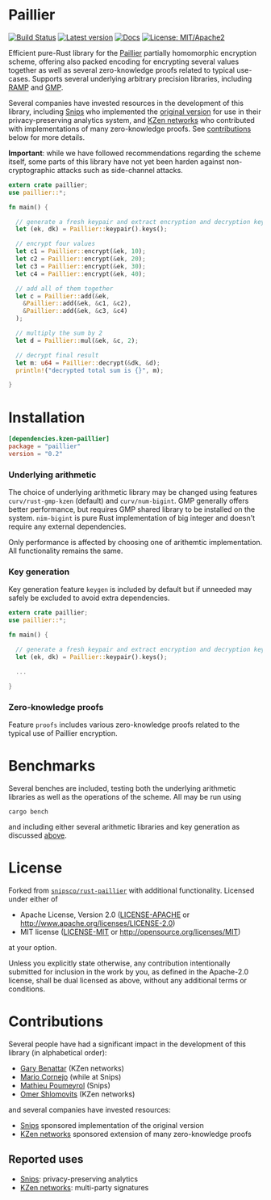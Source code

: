 # Paillier

[![Build Status](https://www.travis-ci.com/ZenGo-X/rust-paillier.svg?branch=master)](https://www.travis-ci.com/ZenGo-X/rust-paillier)
[![Latest version](https://img.shields.io/crates/v/kzen-paillier.svg)](https://crates.io/crates/kzen-paillier)
[![Docs](https://docs.rs/kzen-paillier/badge.svg)](https://docs.rs/kzen-paillier)
[![License: MIT/Apache2](https://img.shields.io/badge/license-MIT%2fApache2-blue.svg)](LICENSE)

Efficient pure-Rust library for the [Paillier](https://en.wikipedia.org/wiki/Paillier_cryptosystem) partially homomorphic encryption scheme, offering also packed encoding for encrypting several values together as well as several zero-knowledge proofs related to typical use-cases.
Supports several underlying arbitrary precision libraries, including [RAMP](https://github.com/Aatch/ramp) and [GMP](https://github.com/fizyk20/rust-gmp).

Several companies have invested resources in the development of this library, including [Snips](https://snips.ai/) who implemented the [original version](https://github.com/snipsco/rust-paillier) for use in their privacy-preserving analytics system, and [KZen networks](https://github.com/KZen-networks) who contributed with implementations of many zero-knowledge proofs. See [contributions](#contributions) below for more details.

**Important**: while we have followed recommendations regarding the scheme itself, some parts of this library have not yet been harden against non-cryptographic attacks such as side-channel attacks.


```rust
extern crate paillier;
use paillier::*;

fn main() {

  // generate a fresh keypair and extract encryption and decryption keys
  let (ek, dk) = Paillier::keypair().keys();

  // encrypt four values
  let c1 = Paillier::encrypt(&ek, 10);
  let c2 = Paillier::encrypt(&ek, 20);
  let c3 = Paillier::encrypt(&ek, 30);
  let c4 = Paillier::encrypt(&ek, 40);

  // add all of them together
  let c = Paillier::add(&ek,
    &Paillier::add(&ek, &c1, &c2),
    &Paillier::add(&ek, &c3, &c4)
  );

  // multiply the sum by 2
  let d = Paillier::mul(&ek, &c, 2);

  // decrypt final result
  let m: u64 = Paillier::decrypt(&dk, &d);
  println!("decrypted total sum is {}", m);

}
```

# Installation

```toml
[dependencies.kzen-paillier]
package = "paillier"
version = "0.2"
```

### Underlying arithmetic

The choice of underlying arithmetic library may be changed using features
`curv/rust-gmp-kzen` (default) and `curv/num-bigint`. GMP generally offers
better performance, but requires GMP shared library to be installed on the
system. `nim-bigint` is pure Rust implementation of big integer and doesn't
require any external dependencies.

Only performance is affected by choosing one of arithemtic implementation.
All functionality remains the same.

### Key generation

Key generation feature `keygen` is included by default but if unneeded may safely be excluded to avoid extra dependencies.

```rust
extern crate paillier;
use paillier::*;

fn main() {

  // generate a fresh keypair and extract encryption and decryption keys
  let (ek, dk) = Paillier::keypair().keys();

  ...

}
```

### Zero-knowledge proofs

Feature `proofs` includes various zero-knowledge proofs related to the typical use of Paillier encryption.

# Benchmarks

Several benches are included, testing both the underlying arithmetic libraries as well as the operations of the scheme. All may be run using
```
cargo bench
```
and including either several arithmetic libraries and key generation as discussed [above](#building).

# License

Forked from [`snipsco/rust-paillier`](https://github.com/snipsco/rust-paillier) with additional functionality. Licensed under either of

 * Apache License, Version 2.0 ([LICENSE-APACHE](LICENSE-APACHE) or http://www.apache.org/licenses/LICENSE-2.0)
 * MIT license ([LICENSE-MIT](LICENSE-MIT) or http://opensource.org/licenses/MIT)

at your option.

Unless you explicitly state otherwise, any contribution intentionally submitted for inclusion in the work by you, as defined in the Apache-2.0 license, shall be dual licensed as above, without any additional terms or conditions.


# Contributions

Several people have had a significant impact in the development of this library (in alphabetical order):
- [Gary Benattar](https://github.com/gbenattar) (KZen networks)
- [Mario Cornejo](https://github.com/mcornejo) (while at Snips)
- [Mathieu Poumeyrol](https://github.com/kali) (Snips)
- [Omer Shlomovits](https://github.com/omershlo) (KZen networks)

and several companies have invested resources:
- [Snips](https://github.com/snipsco) sponsored implementation of the original version
- [KZen networks](https://github.com/KZen-networks) sponsored extension of many zero-knowledge proofs

## Reported uses

- [Snips](https://github.com/snipsco): privacy-preserving analytics
- [KZen networks](https://github.com/KZen-networks): multi-party signatures

